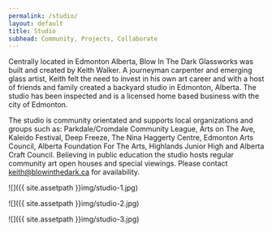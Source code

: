 ```yaml
---
permalink: /studio/
layout: default
title: Studio
subhead: Community, Projects, Collaborate
---
```


Centrally located in Edmonton Alberta, Blow In The Dark Glassworks was built and created by Keith Walker. A journeyman carpenter and emerging glass artist, Keith felt the need to invest in his own art career and with a host of friends and family created a backyard studio in Edmonton, Alberta. The studio has been inspected and is a licensed home based business with the city of Edmonton.

The studio is community orientated and supports local organizations  and groups such as: Parkdale/Cromdale Community League, Arts on The Ave, Kaleido Festival, Deep Freeze, The Nina Haggerty Centre, Edmonton Arts Council, Alberta Foundation For The Arts, Highlands Junior High and Alberta Craft Council. Believing in public education the studio hosts regular community art open houses and special viewings. Please contact <keith@blowinthedark.ca> for availability.


![]({{ site.assetpath }}img/studio-1.jpg)


![]({{ site.assetpath }}img/studio-2.jpg)


![]({{ site.assetpath }}img/studio-3.jpg)

